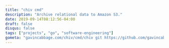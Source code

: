 ```yaml
---
title: "chiv cmd"
description: "Archive relational data to Amazon S3."
date: 2019-09-14T08:12:56-04:00
draft: false
disqus: false
tags: ["projects", "go", "software-engineering"]
gometa: "gavincabbage.com/chiv/cmd/chiv git https://github.com/gavincabbage/chiv/cmd/chiv.git"
---
```

